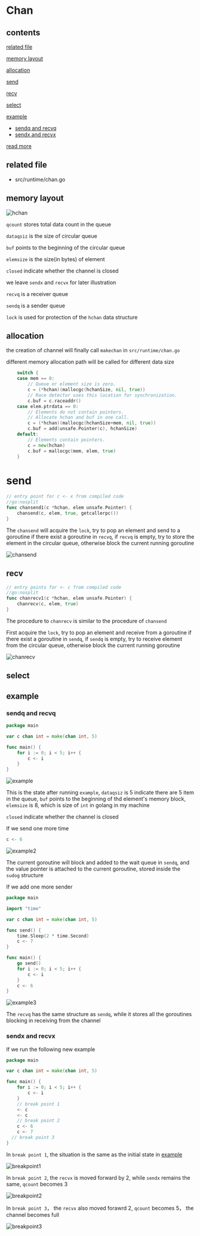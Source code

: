 # Chan

## contents

[related file](#related-file)

[memory layout](#memory-layout)

[allocation](#allocation)

[send](#send)

[recv](#recv)

[select](#select)

[example](#example)

* [sendq and recvq](#sendq-and-recvq)
* [sendx and recvx](#sendx-and-recvx)

[read more](#read-more)



## related file

* src/runtime/chan.go

## memory layout

![hchan](./hchan.png)

`qcount` stores total data count in the queue

`dataqsiz` is the size of circular queue

`buf` points to the beginning of the circular queue

`elemsize` is the size(in bytes) of element

`closed` indicate whether the channel is closed

we leave `sendx` and `recvx` for later illustration

`recvq` is a receiver queue

`sendq` is a sender queue

`lock` is used for protection of the `hchan` data structure

## allocation

the creation of channel will finally call `makechan` in `src/runtime/chan.go`

different memory allocation path will be called for different data size

```go
	switch {
	case mem == 0:
		// Queue or element size is zero.
		c = (*hchan)(mallocgc(hchanSize, nil, true))
		// Race detector uses this location for synchronization.
		c.buf = c.raceaddr()
	case elem.ptrdata == 0:
		// Elements do not contain pointers.
		// Allocate hchan and buf in one call.
		c = (*hchan)(mallocgc(hchanSize+mem, nil, true))
		c.buf = add(unsafe.Pointer(c), hchanSize)
	default:
		// Elements contain pointers.
		c = new(hchan)
		c.buf = mallocgc(mem, elem, true)
	}
```

# send

```go
// entry point for c <- x from compiled code
//go:nosplit
func chansend1(c *hchan, elem unsafe.Pointer) {
	chansend(c, elem, true, getcallerpc())
}
```

The `chansend` will acquire the `lock`, try to pop an element and send to a goroutine if there exist a goroutine in `recvq`, if `recvq` is empty, try to store the element in the circular queue, otherwise block the current running goroutine

![chansend](./chansend.png)

## recv

```go
// entry points for <- c from compiled code
//go:nosplit
func chanrecv1(c *hchan, elem unsafe.Pointer) {
	chanrecv(c, elem, true)
}
```

The procedure to `chanrecv` is similar to the procedure of `chansend`

First acquire the `lock`, try to pop an element and receive from a goroutine if there exist a goroutine in `sendq`, if `sendq` is empty, try to receive element from the circular queue, otherwise block the current running goroutine

![chanrecv](./chanrecv.png)

## select

## example

### sendq and recvq

```go
package main

var c chan int = make(chan int, 5)

func main() {
	for i := 0; i < 5; i++ {
		c <- i
	}
}

```

![example](./example.png)

This is the state after running `example`, `dataqsiz` is 5 indicate there are 5 item in the queue, `buf` points to the beginning of thd element's memory block, `elemsize` is 8, which is size of `int` in golang in my machine

`closed` indicate whether the channel is closed

If we send one more time

```go
c <- 6
```

![example2](./example2.png)

The current goroutine will block and added to the wait queue in `sendq`, and the value pointer is attached to the current goroutine, stored inside the `sudog` structure

If we add one more sender

```go
package main

import "time"

var c chan int = make(chan int, 5)

func send() {
	time.Sleep(2 * time.Second)
	c <- 7
}

func main() {
	go send()
	for i := 0; i < 5; i++ {
		c <- i
	}
	c <- 6
}
```

![example3](./example3.png)

The `recvq` has the same structure as `sendq`, while it stores all the goroutines blocking in receiving from the channel

### sendx and recvx

If we run the following new example

```go
package main

var c chan int = make(chan int, 5)

func main() {
	for i := 0; i < 5; i++ {
		c <- i
	}
	// break point 1
	<- c
	<- c
	// break point 2
	c <- 6
	c <- 7
  // break point 3
}

```

In `break point 1`, the situation is the same as the initial state in [example](#example)

![breakpoint1](./breakpoint1.png)

In `break point 2`, the `recvx` is moved forward by 2, while `sendx` remains the same, `qcount` becomes 3

![breakpoint2](./breakpoint2.png)

In `break point 3`， the `recvx` also moved forawrd 2, `qcount` becomes 5， the channel becomes full

![breakpoint3](./breakpoint3.png)